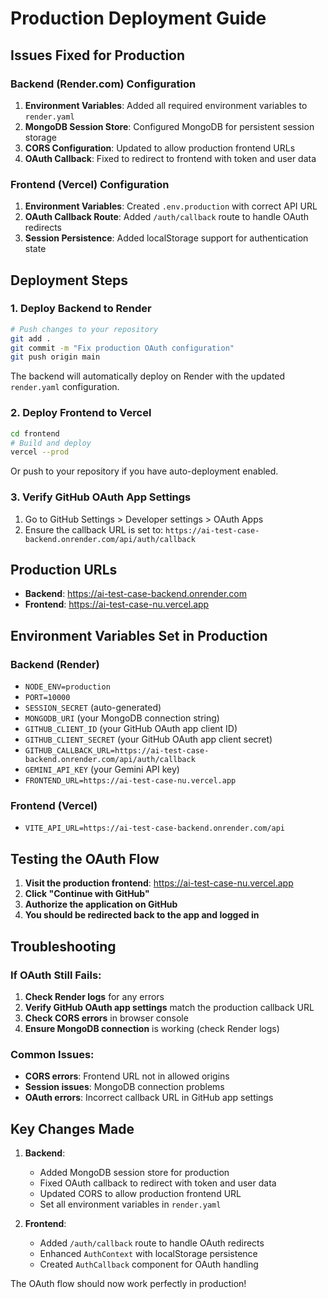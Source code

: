 # Production Deployment Guide

## Issues Fixed for Production

### Backend (Render.com) Configuration

1. **Environment Variables**: Added all required environment variables to `render.yaml`
2. **MongoDB Session Store**: Configured MongoDB for persistent session storage
3. **CORS Configuration**: Updated to allow production frontend URLs
4. **OAuth Callback**: Fixed to redirect to frontend with token and user data

### Frontend (Vercel) Configuration

1. **Environment Variables**: Created `.env.production` with correct API URL
2. **OAuth Callback Route**: Added `/auth/callback` route to handle OAuth redirects
3. **Session Persistence**: Added localStorage support for authentication state

## Deployment Steps

### 1. Deploy Backend to Render

```bash
# Push changes to your repository
git add .
git commit -m "Fix production OAuth configuration"
git push origin main
```

The backend will automatically deploy on Render with the updated `render.yaml` configuration.

### 2. Deploy Frontend to Vercel

```bash
cd frontend
# Build and deploy
vercel --prod
```

Or push to your repository if you have auto-deployment enabled.

### 3. Verify GitHub OAuth App Settings

1. Go to GitHub Settings > Developer settings > OAuth Apps
2. Ensure the callback URL is set to: `https://ai-test-case-backend.onrender.com/api/auth/callback`

## Production URLs

- **Backend**: https://ai-test-case-backend.onrender.com
- **Frontend**: https://ai-test-case-nu.vercel.app

## Environment Variables Set in Production

### Backend (Render)

- `NODE_ENV=production`
- `PORT=10000`
- `SESSION_SECRET` (auto-generated)
- `MONGODB_URI` (your MongoDB connection string)
- `GITHUB_CLIENT_ID` (your GitHub OAuth app client ID)
- `GITHUB_CLIENT_SECRET` (your GitHub OAuth app client secret)
- `GITHUB_CALLBACK_URL=https://ai-test-case-backend.onrender.com/api/auth/callback`
- `GEMINI_API_KEY` (your Gemini API key)
- `FRONTEND_URL=https://ai-test-case-nu.vercel.app`

### Frontend (Vercel)

- `VITE_API_URL=https://ai-test-case-backend.onrender.com/api`

## Testing the OAuth Flow

1. **Visit the production frontend**: https://ai-test-case-nu.vercel.app
2. **Click "Continue with GitHub"**
3. **Authorize the application on GitHub**
4. **You should be redirected back to the app and logged in**

## Troubleshooting

### If OAuth Still Fails:

1. **Check Render logs** for any errors
2. **Verify GitHub OAuth app settings** match the production callback URL
3. **Check CORS errors** in browser console
4. **Ensure MongoDB connection** is working (check Render logs)

### Common Issues:

- **CORS errors**: Frontend URL not in allowed origins
- **Session issues**: MongoDB connection problems
- **OAuth errors**: Incorrect callback URL in GitHub app settings

## Key Changes Made

1. **Backend**:

   - Added MongoDB session store for production
   - Fixed OAuth callback to redirect with token and user data
   - Updated CORS to allow production frontend URL
   - Set all environment variables in `render.yaml`

2. **Frontend**:
   - Added `/auth/callback` route to handle OAuth redirects
   - Enhanced `AuthContext` with localStorage persistence
   - Created `AuthCallback` component for OAuth handling

The OAuth flow should now work perfectly in production!
